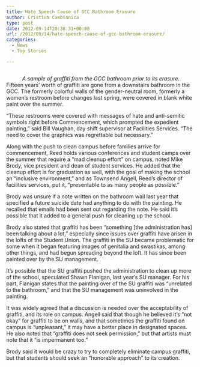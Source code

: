 ```yaml
---
title: Hate Speech Cause of GCC Bathroom Erasure
author: Cristina Cambianica
type: post
date: 2012-09-14T20:38:31+00:00
url: /2012/09/14/hate-speech-cause-of-gcc-bathroom-erasure/
categories:
  - News
  - Top Stories

---
```

<a href="http://www.reedquest.org/2012/09/hate-speech-cause-of-gcc-bathroom-erasure/graffitislider/" rel="attachment wp-att-1609"><img class="alignnone size-full wp-image-1609" title="GCC Graffiti" src="https://i1.wp.com/www.reedquest.org/wp-content/uploads/2012/09/graffitislider.jpg?resize=770%2C430" alt="" data-recalc-dims="1" /></a>

<center>
  <em>A sample of graffiti from the GCC bathroom prior to its erasure.</em>
</center>Fifteen years&#8217; worth of graffiti are gone from a downstairs bathroom in the GCC. The formerly colorful walls of the gender-neutral room, formerly a women&#8217;s restroom before changes last spring, were covered in blank white paint over the summer.

“These restrooms were covered with messages of hate and anti-semitic symbols right before Commencement, which prompted the expedient painting,” said Bill Vaughan, day shift supervisor at Facilities Services. “The need to cover the graphics was regrettable but necessary.”

Along with the push to clean campus before families arrive for commencement, Reed holds various conferences and student camps over the summer that require a “mad cleanup effort” on campus, noted Mike Brody, vice president and dean of student services. He added that the cleanup effort is for graduation as well, with the goal of making the school an “inclusive environment,” and as Townsend Angell, Reed’s director of facilities services, put it, “presentable to as many people as possible.”

Brody was unsure if a note written on the bathroom wall last year that specified a future suicide date had anything to do with the painting. He recalled that emails had been sent out regarding the note. He said it’s possible that it added to a general push for cleaning up the school.

Brody also stated that graffiti has been “something [the administration has] been talking about a lot,” especially since issues over graffiti have arisen in the lofts of the Student Union. The graffiti in the SU became problematic for some when it began featuring images of genitalia and swastikas, among other things, and had begun spreading beyond the loft. It has since been painted over by the SU management.

It’s possible that the SU graffiti pushed the administration to clean up more of the school, speculated Shawn Flanigan, last year’s SU manager. For his part, Flanigan states that the painting over of the SU graffiti was “unrelated to the bathroom,” and that the SU management was uninvolved in the painting.

It was widely agreed that a discussion is needed over the acceptability of graffiti, and its role on campus. Angell said that though he believed it’s “not okay” for graffiti to be on walls, and that sometimes the graffiti found on campus is “unpleasant,” it may have a better place in designated spaces. He also noted that “graffiti does not seek permission,” but that artists must note that it “is impermanent too.”

Brody said it would be crazy to try to completely eliminate campus graffiti, but that students should seek an “honorable approach” to its creation.
